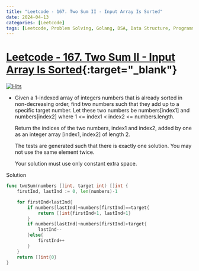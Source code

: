 ```yaml
---
title: "Leetcode - 167. Two Sum II - Input Array Is Sorted"
date: 2024-04-13
categories: [Leetcode]
tags: [Leetcode, Problem Solving, Golang, DSA, Data Structure, Programming, Algorithm, Array, Two Pointer, Sorting]
---
```


# [Leetcode - 167. Two Sum II - Input Array Is Sorted](https://leetcode.com/problems/two-sum-ii-input-array-is-sorted/description/){:target="_blank"}
[![Hits](https://hits.sh/mahinops.github.io/posts/leetcode-two-sum-ii-input-array-is-sorted.svg)](https://hits.sh/mahinops.github.io/posts/leetcode-two-sum-ii-input-array-is-sorted/)

- Given a 1-indexed array of integers numbers that is already sorted in non-decreasing order, find two numbers such that they add up to a specific target number. Let these two numbers be numbers[index1] and numbers[index2] where 1 <= index1 < index2 <= numbers.length.

    Return the indices of the two numbers, index1 and index2, added by one as an integer array [index1, index2] of length 2.

    The tests are generated such that there is exactly one solution. You may not use the same element twice.

    Your solution must use only constant extra space.


Solution
```go
func twoSum(numbers []int, target int) []int {
    firstInd, lastInd := 0, len(numbers)-1

    for firstInd<lastInd{
        if numbers[lastInd]+numbers[firstInd]==target{
            return []int{firstInd+1, lastInd+1}
        }
        if numbers[lastInd]+numbers[firstInd]>target{
            lastInd--
        }else{
            firstInd++
        }
    }
    return []int{0}
}
```
